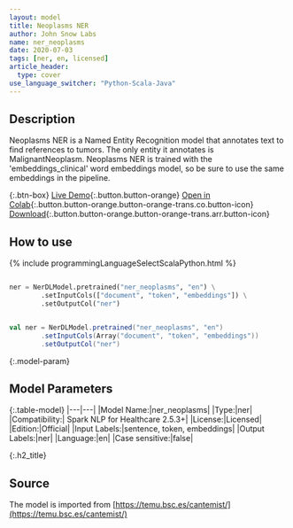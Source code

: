```yaml
---
layout: model
title: Neoplasms NER
author: John Snow Labs
name: ner_neoplasms
date: 2020-07-03
tags: [ner, en, licensed]
article_header:
  type: cover
use_language_switcher: "Python-Scala-Java"
---
```


## Description
Neoplasms NER is a Named Entity Recognition model that annotates text to find references to tumors. The only entity it annotates is MalignantNeoplasm. Neoplasms NER is trained with the 'embeddings_clinical' word embeddings model, so be sure to use the same embeddings in the pipeline.

{:.btn-box}
[Live Demo](https://demo.johnsnowlabs.com/healthcare/NER_TUMOR){:.button.button-orange}
[Open in Colab](https://colab.research.google.com/github/JohnSnowLabs/spark-nlp-workshop/blob/master/tutorials/streamlit_notebooks/healthcare/NER_TUMOR.ipynb){:.button.button-orange.button-orange-trans.co.button-icon}
[Download](https://s3.amazonaws.com/auxdata.johnsnowlabs.com/clinical/models/ner_neoplasms_es_2.5.3_2.4_1594168624415.zip){:.button.button-orange.button-orange-trans.arr.button-icon}

## How to use 

<div class="tabs-box" markdown="1">

{% include programmingLanguageSelectScalaPython.html %}

```python

ner = NerDLModel.pretrained("ner_neoplasms", "en") \
        .setInputCols(["document", "token", "embeddings"]) \
        .setOutputCol("ner")
```

```scala

val ner = NerDLModel.pretrained("ner_neoplasms", "en")
        .setInputCols(Array("document", "token", "embeddings"))
        .setOutputCol("ner")
```

</div>

{:.model-param}
## Model Parameters

{:.table-model}
|---|---|
|Model Name:|ner_neoplasms|
|Type:|ner|
|Compatibility:| Spark NLP for Healthcare 2.5.3+|
|License:|Licensed|
|Edition:|Official|
|Input Labels:|sentence, token, embeddings|
|Output Labels:|ner|
|Language:|en|
|Case sensitive:|false|


{:.h2_title}
## Source
The model is imported from [https://temu.bsc.es/cantemist/](https://temu.bsc.es/cantemist/)